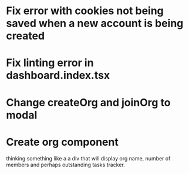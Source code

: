 # Fix error with cookies not being saved when a new account is being created
# Fix linting error in dashboard.index.tsx
# Change createOrg and joinOrg to modal
# Create org component
thinking something like a a div that will display org name, number of members and perhaps outstanding tasks tracker.
